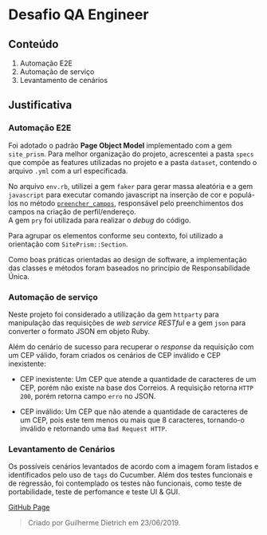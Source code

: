 # Desafio QA Engineer

## Conteúdo

1. Automação E2E
2. Automação de serviço
3. Levantamento de cenários

## Justificativa

### Automação E2E 

Foi adotado o padrão **Page Object Model** implementado com a gem `site_prism`. Para melhor organização do projeto, acrescentei a pasta `specs` que compõe as features utilizadas no projeto e a pasta `dataset`, contendo o arquivo `.yml` com a url especificada.

No arquivo `env.rb`, utilizei a gem `faker` para gerar massa aleatória e a gem `javascript` para executar comando javascript na inserção de cor e populá-los no método [`preencher_campos`](desafio_qa_engineer\automacao_e2e\features\pages\cadastrar_perfil_section.rb), responsável pelo preenchimentos dos campos na criação de perfil/endereço.  
A gem `pry` foi utilizada para realizar o *debug* do código.

Para agrupar os elementos conforme seu contexto, foi utilizado a orientação com `SitePrism::Section`.

Como boas práticas orientadas ao design de software, a implementação das classes e métodos foram baseados no princípio de Responsabilidade Única.

### Automação de serviço

Neste projeto foi considerado a utilização da gem `httparty` para manipulação das requisições de *web service RESTful* e a gem `json` para converter o formato JSON em objeto Ruby. 

Além do cenário de sucesso para recuperar o *response* da requisição com um CEP válido, foram criados os cenários de CEP inválido e CEP inexistente:

- CEP inexistente: Um CEP que atende a quantidade de caracteres de um CEP, porém não existe na base dos Correios. A requisição retorna `HTTP 200`, porém retorna campo `erro` no JSON.

- CEP inválido: Um CEP que não atende a quantidade de caracteres de um CEP, pois este tem menos ou mais que 8 caracteres, tornando-o inválido e retornando uma `Bad Request HTTP`.

### Levantamento de Cenários

Os possíveis cenários levantados de acordo com a imagem foram listados e identificados pelo uso de `tags` do Cucumber. Além dos testes funcionais e de regressão, foi contemplado os testes não funcionais, como teste de portabilidade, teste de perfomance e teste UI & GUI.

[GitHub Page](https://github.com/guidietrich/)

> Criado por Guilherme Dietrich em 23/06/2019. 

